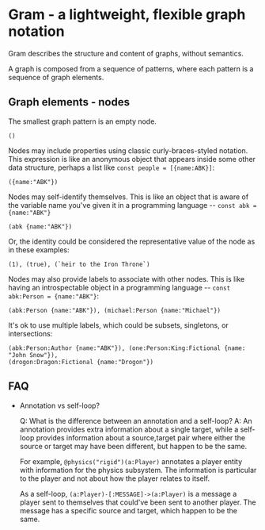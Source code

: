# Gram - a lightweight, flexible graph notation

Gram describes the structure and content of graphs, without semantics. 

A graph is composed from a sequence of patterns, where each pattern
is a sequence of graph elements.

## Graph elements - nodes

The smallest graph pattern is an empty node. 
```
()
```

Nodes may include properties using classic curly-braces-styled notation. This expression
is like an anonymous object that appears inside some other data structure, perhaps a list
like `const people = [{name:ABK}]`:

```
({name:"ABK"})
```

Nodes may self-identify themselves. This is like an object that is aware of the variable
name you've given it in a programming language -- `const abk = {name:"ABK"}`
```
(abk {name:"ABK"})
```

Or, the identity could be considered the representative value of the node as in these examples:
```
(1), (true), (`heir to the Iron Throne`)
```

Nodes may also provide labels to associate with other nodes. This is like having an 
introspectable object in a programming language -- `const abk:Person = {name:"ABK"}`:
```
(abk:Person {name:"ABK"}), (michael:Person {name:"Michael"})
```

It's ok to use multiple labels, which could be subsets, singletons, or intersections:
```
(abk:Person:Author {name:"ABK"}), (one:Person:King:Fictional {name: "John Snow"}),
(drogon:Dragon:Fictional {name:"Drogon"})
```


## FAQ

- Annotation vs self-loop?

  Q: What is the difference between an annotation and a self-loop? 
  A: An annotation provides extra information about a single target, while a self-loop provides 
  information about a source,target pair where either the source or target may have been different,
  but happen to be the same. 

  For example, `@physics("rigid")(a:Player)` annotates a player entity with information for the physics subsystem.
  The information is particular to the player and not about how the player relates to itself. 

  As a self-loop, `(a:Player)-[:MESSAGE]->(a:Player)` is a message a player sent to themselves that could've
  been sent to another player. The message has a specific source and target, which happen to be the same.

